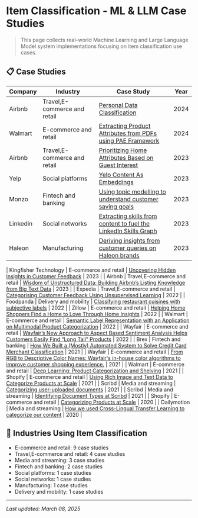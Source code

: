 # Item Classification - ML & LLM Case Studies

> This page collects real-world Machine Learning and Large Language Model system implementations focusing on item classification use cases.

## 📋 Case Studies

| Company | Industry | Case Study | Year |
|---------|----------|------------|------|
| Airbnb | Travel,E-commerce and retail | [Personal Data Classification](../by-company/airbnb/personal-data-classification.md) | 2024 |
| Walmart | E-commerce and retail | [Extracting Product Attributes from PDFs using PAE Framework](../by-company/walmart/extracting-product-attributes-from-pdfs-using-pae-framework.md) | 2024 |
| Airbnb | Travel,E-commerce and retail | [Prioritizing Home Attributes Based on Guest Interest](../by-company/airbnb/prioritizing-home-attributes-based-on-guest-interest.md) | 2023 |
| Yelp | Social platforms | [Yelp Content As Embeddings](../by-company/yelp/yelp-content-as-embeddings.md) | 2023 |
| Monzo | Fintech and banking | [Using topic modelling to understand customer saving goals](../by-company/monzo/using-topic-modelling-to-understand-customer-saving-goals.md) | 2023 |
| Linkedin | Social networks | [Extracting skills from content to fuel the LinkedIn Skills Graph](../by-company/linkedin/extracting-skills-from-content-to-fuel-the-linkedin-skills-graph.md) | 2023 |
| Haleon | Manufacturing | [Deriving insights from customer queries on Haleon brands](../by-company/haleon/deriving-insights-from-customer-queries-on-haleon-brands.md) | 2023 |
| 
Kingfisher Technology | E-commerce and retail | [Uncovering Hidden Insights in Customer Feedback](../by-company/kingfisher-technology/uncovering-hidden-insights-in-customer-feedback.md) | 2023 |
| Airbnb | Travel,E-commerce and retail | [Wisdom of Unstructured Data: Building Airbnb’s Listing Knowledge from Big Text Data](../by-company/airbnb/wisdom-of-unstructured-data-building-airbnbs-listing-knowledge-from-big-text-data.md) | 2023 |
| Expedia | Travel,E-commerce and retail | [Categorising Customer Feedback Using Unsupervised Learning](../by-company/expedia/categorising-customer-feedback-using-unsupervised-learning.md) | 2022 |
| Foodpanda | Delivery and mobility | [Classifying restaurant cuisines with subjective labels](../by-company/foodpanda/classifying-restaurant-cuisines-with-subjective-labels.md) | 2022 |
| Zillow | E-commerce and retail | [Helping Home Shoppers Find a Home to Love Through Home Insights](../by-company/zillow/helping-home-shoppers-find-a-home-to-love-through-home-insights.md) | 2022 |
| Walmart | E-commerce and retail | [Semantic Label Representation with an Application on Multimodal Product Categorization](../by-company/walmart/semantic-label-representation-with-an-application-on-multimodal-product-categorization.md) | 2022 |
| Wayfair | E-commerce and retail | [Wayfair’s New Approach to Aspect Based Sentiment Analysis Helps Customers Easily Find “Long Tail” Products](../by-company/wayfair/wayfairs-new-approach-to-aspect-based-sentiment-analysis-helps-customers-easily-find-long-tail-products.md) | 2022 |
| Brex | Fintech and banking | [How We Built a (Mostly) Automated System to Solve Credit Card Merchant Classification](../by-company/brex/how-we-built-a-mostly-automated-system-to-solve-credit-card-merchant-classification.md) | 2021 |
| Wayfair | E-commerce and retail | [From RGB to Descriptive Color Names: Wayfair's in-house color algorithms to improve customer shopping experience.](../by-company/wayfair/from-rgb-to-descriptive-color-names-wayfair-s-in-house-color-algorithms-to-improve-customer-shopping-experience.md) | 2021 |
| Walmart | E-commerce and retail | [Deep Learning: Product Categorization and Shelving](../by-company/walmart/deep-learning-product-categorization-and-shelving.md) | 2021 |
| Shopify | E-commerce and retail | [Using Rich Image and Text Data to Categorize Products at Scale](../by-company/shopify/using-rich-image-and-text-data-to-categorize-products-at-scale.md) | 2021 |
| Scribd | Media and streaming | [Categorizing user-uploaded documents](../by-company/scribd/categorizing-user-uploaded-documents.md) | 2021 |
| Scribd | Media and streaming | [Identifying Document Types at Scribd](../by-company/scribd/identifying-document-types-at-scribd.md) | 2021 |
| Shopify | E-commerce and retail | [Categorizing Products at Scale](../by-company/shopify/categorizing-products-at-scale.md) | 2020 |
| Dailymotion | Media and streaming | [How we used Cross-Lingual Transfer Learning to categorize our content](../by-company/dailymotion/how-we-used-cross-lingual-transfer-learning-to-categorize-our-content.md) | 2020 |

## 🏢 Industries Using Item Classification

- E-commerce and retail: 9 case studies
- Travel,E-commerce and retail: 4 case studies
- Media and streaming: 3 case studies
- Fintech and banking: 2 case studies
- Social platforms: 1 case studies
- Social networks: 1 case studies
- Manufacturing: 1 case studies
- Delivery and mobility: 1 case studies

---

*Last updated: March 08, 2025*

